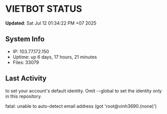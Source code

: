 # VIETBOT STATUS
**Updated**: Sat Jul 12 01:34:22 PM +07 2025

## System Info
- IP: 103.77.172.150
- Uptime: up 6 days, 17 hours, 21 minutes
- Files: 33079

## Last Activity

to set your account's default identity.
Omit --global to set the identity only in this repository.

fatal: unable to auto-detect email address (got 'root@vinh3690.(none)')
